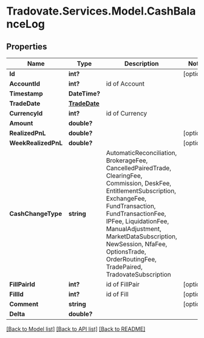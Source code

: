 # Tradovate.Services.Model.CashBalanceLog
## Properties

Name | Type | Description | Notes
------------ | ------------- | ------------- | -------------
**Id** | **int?** |  | [optional] 
**AccountId** | **int?** | id of Account | 
**Timestamp** | **DateTime?** |  | 
**TradeDate** | [**TradeDate**](TradeDate.md) |  | 
**CurrencyId** | **int?** | id of Currency | 
**Amount** | **double?** |  | 
**RealizedPnL** | **double?** |  | [optional] 
**WeekRealizedPnL** | **double?** |  | [optional] 
**CashChangeType** | **string** | AutomaticReconciliation, BrokerageFee, CancelledPairedTrade, ClearingFee, Commission, DeskFee, EntitlementSubscription, ExchangeFee, FundTransaction, FundTransactionFee, IPFee, LiquidationFee, ManualAdjustment, MarketDataSubscription, NewSession, NfaFee, OptionsTrade, OrderRoutingFee, TradePaired, TradovateSubscription | 
**FillPairId** | **int?** | id of FillPair | [optional] 
**FillId** | **int?** | id of Fill | [optional] 
**Comment** | **string** |  | [optional] 
**Delta** | **double?** |  | 

[[Back to Model list]](../README.md#documentation-for-models) [[Back to API list]](../README.md#documentation-for-api-endpoints) [[Back to README]](../README.md)

